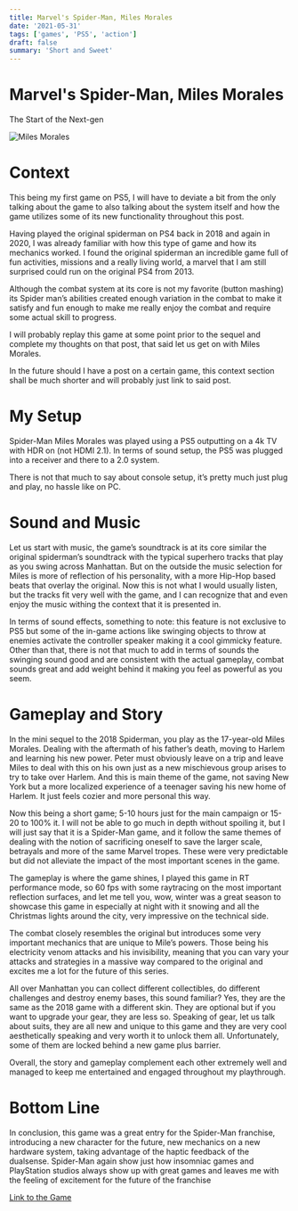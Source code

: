 ```yaml
---
title: Marvel's Spider-Man, Miles Morales
date: '2021-05-31'
tags: ['games', 'PS5', 'action']
draft: false
summary: 'Short and Sweet'
---
```


# Marvel's Spider-Man, Miles Morales
The Start of the Next-gen


![Miles Morales](/static/images/games/milesMorales.jpg)


# Context
This being my first game on PS5, I will have to deviate a bit from the only talking about the game to also talking about the system
itself and how the game utilizes some of its new functionality throughout this post.

Having played the original spiderman on PS4 back in 2018 and again in 2020, I was already familiar with how this type of game and
how its mechanics worked. I found the original spiderman an incredible game full of fun activities, missions and a really living
world, a marvel that I am still surprised could run on the original PS4 from 2013.

Although the combat system at its core is not my favorite (button mashing) its Spider man’s abilities created enough variation
in the combat to make it satisfy and fun enough to make me really enjoy the combat and require some actual skill to progress.

I will probably replay this game at some point prior to the sequel and complete my thoughts on that post, that said let us get
on with Miles Morales.

In the future should I have a post on a certain game, this context section shall be much shorter and will probably just link to
said post.

# My Setup
Spider-Man Miles Morales was played using a PS5 outputting on a 4k TV with HDR on (not HDMI 2.1).  In terms of sound setup, 
the PS5 was plugged into a receiver and there to a 2.0 system. 

There is not that much to say about console setup, it’s pretty much just plug and play, no hassle like on PC.

# Sound and Music
Let us start with music, the game’s soundtrack is at its core similar the original spiderman’s soundtrack with the typical 
superhero tracks that play as you swing across Manhattan. But on the outside the music selection for Miles is more of reflection 
of his personality, with a more Hip-Hop based beats that overlay the original. Now this is not what I would usually listen, but 
the tracks fit very well with the game, and I can recognize that and even enjoy the music withing the context that it is presented
in.

In terms of sound effects, something to note: this feature is not exclusive to PS5 but some of the in-game actions like swinging 
objects to throw at enemies activate the controller speaker making it a cool gimmicky feature. Other than that, there is not that
much to add in terms of sounds the swinging sound good and are consistent with the actual gameplay, combat sounds great and add 
weight behind it making you feel as powerful as you seem.


# Gameplay and Story
In the mini sequel to the 2018 Spiderman, you play as the 17-year-old Miles Morales. Dealing with the aftermath of his father’s 
death, moving to Harlem and learning his new power. Peter must obviously leave on a trip and leave Miles to deal with this on his 
own just as a new mischievous group arises to try to take over Harlem. And this is main theme of the game, not saving New York 
but a more localized experience of a teenager saving his new home of Harlem. It just feels cozier and more personal this way.

Now this being a short game; 5-10 hours just for the main campaign or 15-20 to 100% it. I will not be able to go much in depth 
without spoiling it, but I will just say that it is a Spider-Man game, and it follow the same themes of dealing with the notion 
of sacrificing oneself to save the larger scale, betrayals and more of the same Marvel tropes. These were very predictable but did 
not alleviate the impact of the most important scenes in the game.

The gameplay is where the game shines, I played this game in RT performance mode, so 60 fps with some raytracing on the most 
important reflection surfaces, and let me tell you, wow, winter was a great season to showcase this game in especially at night 
with it snowing and all the Christmas lights around the city, very impressive on the technical side.

The combat closely resembles the original but introduces some very important mechanics that are unique to Mile’s powers. Those 
being his electricity venom attacks and his invisibility, meaning that you can vary your attacks and strategies in a massive way 
compared to the original and excites me a lot for the future of this series.

All over Manhattan you can collect different collectibles, do different challenges and destroy enemy bases, this sound familiar? 
Yes, they are the same as the 2018 game with a different skin. They are optional but if you want to upgrade your gear, they are 
less so.  Speaking of gear, let us talk about suits, they are all new and unique to this game and they are very cool aesthetically
speaking and very worth it to unlock them all. Unfortunately, some of them are locked behind a new game plus barrier. 

Overall, the story and gameplay complement each other extremely well and managed to keep me entertained and engaged throughout my 
playthrough.


# Bottom Line
In conclusion, this game was a great entry for the Spider-Man franchise, introducing a new character for the future, 
new mechanics on a new hardware system, taking advantage of the haptic feedback of the dualsense. Spider-Man again show 
just how insomniac games and PlayStation studios always show up with great games and leaves me with the feeling of excitement 
for the future of the franchise

[Link to the Game](https://www.playstation.com/en-ca/games/marvels-spider-man-miles-morales/)


